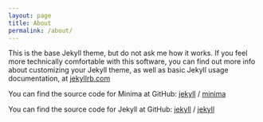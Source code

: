 ```yaml
---
layout: page
title: About
permalink: /about/
---
```


This is the base Jekyll theme, but do not ask me how it works. If you feel more technically comfortable with this software, you can find out more info about customizing your Jekyll theme, as well as basic Jekyll usage documentation, at [jekyllrb.com](https://jekyllrb.com/)

You can find the source code for Minima at GitHub:
[jekyll][jekyll-organization] /
[minima](https://github.com/jekyll/minima)

You can find the source code for Jekyll at GitHub:
[jekyll][jekyll-organization] /
[jekyll](https://github.com/jekyll/jekyll)


[jekyll-organization]: https://github.com/jekyll
